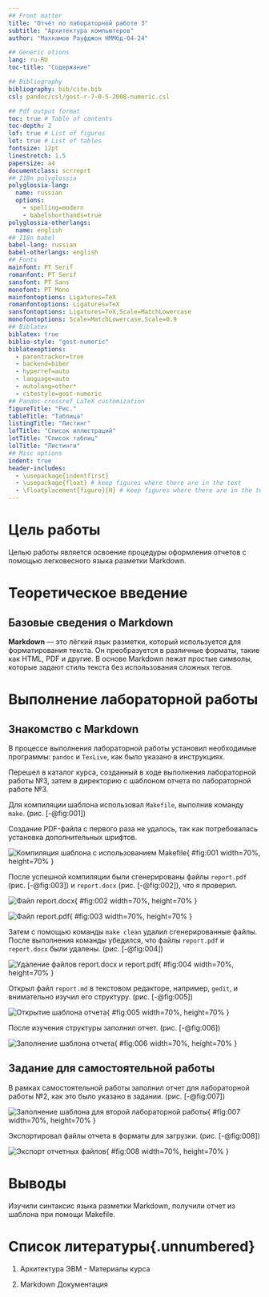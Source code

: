 ```yaml
---
## Front matter
title: "Отчёт по лабораторной работе 3"
subtitle: "Архитектура компьютеров"
author: "Махкамов Рауфджон НММбд-04-24"

## Generic otions
lang: ru-RU
toc-title: "Содержание"

## Bibliography
bibliography: bib/cite.bib
csl: pandoc/csl/gost-r-7-0-5-2008-numeric.csl

## Pdf output format
toc: true # Table of contents
toc-depth: 2
lof: true # List of figures
lot: true # List of tables
fontsize: 12pt
linestretch: 1.5
papersize: a4
documentclass: scrreprt
## I18n polyglossia
polyglossia-lang:
  name: russian
  options:
	- spelling=modern
	- babelshorthands=true
polyglossia-otherlangs:
  name: english
## I18n babel
babel-lang: russian
babel-otherlangs: english
## Fonts
mainfont: PT Serif
romanfont: PT Serif
sansfont: PT Sans
monofont: PT Mono
mainfontoptions: Ligatures=TeX
romanfontoptions: Ligatures=TeX
sansfontoptions: Ligatures=TeX,Scale=MatchLowercase
monofontoptions: Scale=MatchLowercase,Scale=0.9
## Biblatex
biblatex: true
biblio-style: "gost-numeric"
biblatexoptions:
  - parentracker=true
  - backend=biber
  - hyperref=auto
  - language=auto
  - autolang=other*
  - citestyle=gost-numeric
## Pandoc-crossref LaTeX customization
figureTitle: "Рис."
tableTitle: "Таблица"
listingTitle: "Листинг"
lofTitle: "Список иллюстраций"
lotTitle: "Список таблиц"
lolTitle: "Листинги"
## Misc options
indent: true
header-includes:
  - \usepackage{indentfirst}
  - \usepackage{float} # keep figures where there are in the text
  - \floatplacement{figure}{H} # keep figures where there are in the text
---
```


# Цель работы

Целью работы является освоение процедуры оформления отчетов с помощью легковесного языка разметки Markdown.

# Теоретическое введение

## Базовые сведения о Markdown

**Markdown** — это лёгкий язык разметки, который используется для форматирования текста. Он преобразуется в различные форматы, такие как HTML, PDF и другие. В основе Markdown лежат простые символы, которые задают стиль текста без использования сложных тегов.

# Выполнение лабораторной работы

## Знакомство с Markdown

В процессе выполнения лабораторной работы установил необходимые программы: `pandoc` и `TexLive`, как было указано в инструкциях.

Перешел в каталог курса, созданный в ходе выполнения лабораторной работы №3, затем в директорию с шаблоном отчета по лабораторной работе №3.

Для компиляции шаблона использовал `Makefile`, выполнив команду `make`. (рис. [-@fig:001])

Создание PDF-файла с первого раза не удалось, так как потребовалась установка дополнительных шрифтов.

![Компиляция шаблона с использованием Makefile](image/01.png){ #fig:001 width=70%, height=70% }

После успешной компиляции были сгенерированы файлы `report.pdf` (рис. [-@fig:003]) и `report.docx` (рис. [-@fig:002]), что я проверил.

![Файл report.docx](image/02.png){ #fig:002 width=70%, height=70% }

![Файл report.pdf](image/03.png){ #fig:003 width=70%, height=70% }

Затем с помощью команды `make clean` удалил сгенерированные файлы. После выполнения команды убедился, что файлы `report.pdf` и `report.docx` были удалены. (рис. [-@fig:004])

![Удаление файлов report.docx и report.pdf](image/04.png){ #fig:004 width=70%, height=70% }

Открыл файл `report.md` в текстовом редакторе, например, `gedit`, и внимательно изучил его структуру. (рис. [-@fig:005])

![Открытие шаблона отчета](image/05.png){ #fig:005 width=70%, height=70% }

После изучения структуры заполнил отчет. (рис. [-@fig:006])

![Заполнение шаблона отчета](image/06.png){ #fig:006 width=70%, height=70% }

## Задание для самостоятельной работы

В рамках самостоятельной работы заполнил отчет для лабораторной работы №2, как это было указано в задании. (рис. [-@fig:007])

![Заполнение шаблона для второй лабораторной работы](image/07.png){ #fig:007 width=70%, height=70% }

Экспортировал файлы отчета в форматы для загрузки. (рис. [-@fig:008])

![Экспорт отчетных файлов](image/08.png){ #fig:008 width=70%, height=70% }

# Выводы

Изучили синтаксис языка разметки Markdown, получили отчет из шаблона при помощи Makefile. 

# Список литературы{.unnumbered}

1. Архитектура ЭВМ - Материалы курса

2. Markdown Документация